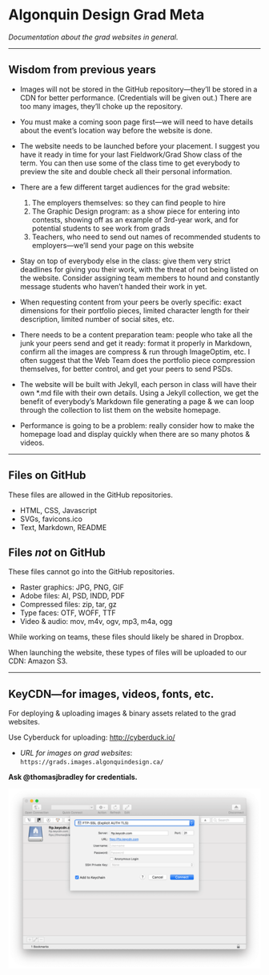 # Algonquin Design Grad Meta

*Documentation about the grad websites in general.*

---

## Wisdom from previous years

- Images will not be stored in the GitHub repository—they’ll be stored in a CDN for better performance. (Credentials will be given out.) There are too many images, they’ll choke up the repository.

- You must make a coming soon page first—we will need to have details about the event’s location way before the website is done.

- The website needs to be launched before your placement. I suggest you have it ready in time for your last Fieldwork/Grad Show class of the term. You can then use some of the class time to get everybody to preview the site and double check all their personal information.

- There are a few different target audiences for the grad website:
  1. The employers themselves: so they can find people to hire
  2. The Graphic Design program: as a show piece for entering into contests, showing off as an example of 3rd-year work, and for potential students to see work from grads
  3. Teachers, who need to send out names of recommended students to employers—we’ll send your page on this website

- Stay on top of everybody else in the class: give them very strict deadlines for giving you their work, with the threat of not being listed on the website. Consider assigning team members to hound and constantly message students who haven’t handed their work in yet.

- When requesting content from your peers be overly specific: exact dimensions for their portfolio pieces, limited character length for their description, limited number of social sites, etc.

- There needs to be a content preparation team: people who take all the junk your peers send and get it ready: format it properly in Markdown, confirm all the images are compress & run through ImageOptim, etc. I often suggest that the Web Team does the portfolio piece compression themselves, for better control, and get your peers to send PSDs.

- The website will be built with Jekyll, each person in class will have their own *.md file with their own details. Using a Jekyll collection, we get the benefit of everybody’s Markdown file generating a page & we can loop through the collection to list them on the website homepage.

- Performance is going to be a problem: really consider how to make the homepage load and display quickly when there are so many photos & videos.

---

## Files on GitHub

These files are allowed in the GitHub repositories.

- HTML, CSS, Javascript
- SVGs, favicons.ico
- Text, Markdown, README

## Files *not* on GitHub

These files cannot go into the GitHub repositories.

- Raster graphics: JPG, PNG, GIF
- Adobe files: AI, PSD, INDD, PDF
- Compressed files: zip, tar, gz
- Type faces: OTF, WOFF, TTF
- Video & audio: mov, m4v, ogv, mp3, m4a, ogg

While working on teams, these files should likely be shared in Dropbox.

When launching the website, these types of files will be uploaded to our CDN: Amazon S3.

---

## KeyCDN—for images, videos, fonts, etc.

For deploying & uploading images & binary assets related to the grad websites.

Use Cyberduck for uploading: <http://cyberduck.io/>

- *URL for images on grad websites*:
  `https://grads.images.algonquindesign.ca/`

**Ask @thomasjbradley for credentials.**

![](images/cyberduck.png)
